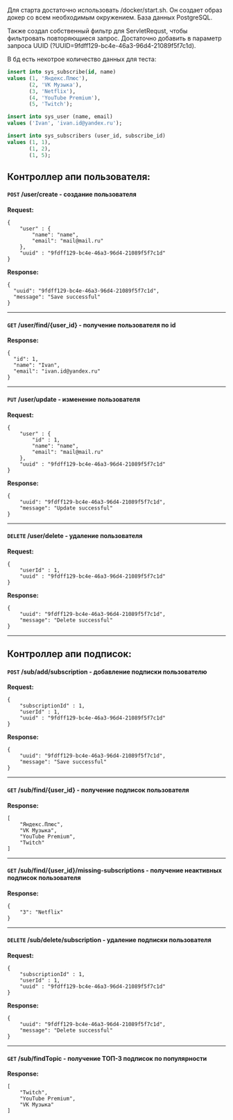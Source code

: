 Для старта достаточно использовать /docker/start.sh. Он создает образ докер со всем 
необходимым окружением. База данных PostgreSQL.

Также создал собственный фильтр для ServletRequst, чтобы фильтровать повторяющиеся запрос.
Достаточно добавить в параметр запроса UUID (?UUID=9fdff129-bc4e-46a3-96d4-21089f5f7c1d).

В бд есть некотрое количество данных для теста:
```sql
insert into sys_subscribe(id, name)
values (1, 'Яндекс.Плюс'),
       (2, 'VK Музыка'),
       (3, 'Netflix'),
       (4, 'YouTube Premium'),
       (5, 'Twitch');

insert into sys_user (name, email)
values ('Ivan', 'ivan.id@yandex.ru');

insert into sys_subscribers (user_id, subscribe_id)
values (1, 1),
       (1, 2),
       (1, 5);
```

Контроллер апи пользователя:
---

#### `POST` /user/create - создание пользователя

**Request:**
```json5
{
    "user" : {
        "name": "name",
        "email": "mail@mail.ru"
    },
    "uuid" : "9fdff129-bc4e-46a3-96d4-21089f5f7c1d"
}
```
**Response:**
```json5
{
  "uuid": "9fdff129-bc4e-46a3-96d4-21089f5f7c1d",
  "message": "Save successful"
}
```
---

#### `GET` /user/find/{user_id} - получение пользователя по id

**Response:**
```json5
{
  "id": 1,
  "name": "Ivan",
  "email": "ivan.id@yandex.ru"
}

```

---

#### `PUT` /user/update - изменение пользователя

**Request:**
```json5
{
    "user" : {
        "id" : 1,
        "name": "name",
        "email": "mail@mail.ru"
    },
    "uuid" : "9fdff129-bc4e-46a3-96d4-21089f5f7c1d"
}
```

**Response:**
```json5
{
    "uuid": "9fdff129-bc4e-46a3-96d4-21089f5f7c1d",
    "message": "Update successful"
}
```

---

#### `DELETE` /user/delete - удаление пользователя

**Request:**
```json5
{
    "userId" : 1,
    "uuid" : "9fdff129-bc4e-46a3-96d4-21089f5f7c1d"
}
```

**Response:**

```json5
{
    "uuid": "9fdff129-bc4e-46a3-96d4-21089f5f7c1d",
    "message": "Delete successful"
}
```

---

Контроллер апи подписок:
---

#### `POST` /sub/add/subscription - добавление подписки пользователю

**Request:**
```json5
{
    "subscriptionId" : 1,
    "userId" : 1,
    "uuid" : "9fdff129-bc4e-46a3-96d4-21089f5f7c1d"
}
```
**Response:**
```json5
{
    "uuid": "9fdff129-bc4e-46a3-96d4-21089f5f7c1d",
    "message": "Save successful"
}
```

---

#### `GET` /sub/find/{user_id} - получение подписок пользователя

**Response:**
```json5
[
    "Яндекс.Плюс",
    "VK Музыка",
    "YouTube Premium",
    "Twitch"
]
```

---

#### `GET` /sub/find/{user_id}/missing-subscriptions - получение неактивных подписок пользователя

**Response:**
```json5
{
    "3": "Netflix"
}
```

---

#### `DELETE` /sub/delete/subscription - удаление подписки пользователя

**Request:**
```json5
{
    "subscriptionId" : 1,
    "userId" : 1,
    "uuid" : "9fdff129-bc4e-46a3-96d4-21089f5f7c1d"
}
```
**Response:**
```json5
{
    "uuid": "9fdff129-bc4e-46a3-96d4-21089f5f7c1d",
    "message": "Delete successful"
}
```
---

#### `GET` /sub/findTopic - получение ТОП-3 подписок по популярности

**Response:**
```json5
[
    "Twitch",
    "YouTube Premium",
    "VK Музыка"
]
```
